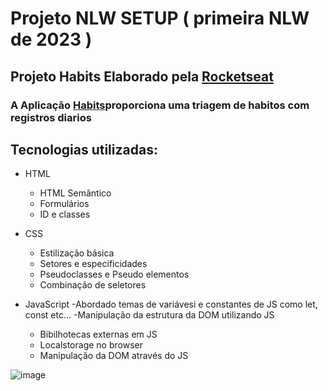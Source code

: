 
# Projeto NLW SETUP ( primeira NLW de 2023 )
## Projeto  Habits Elaborado pela [Rocketseat]((https://www.rocketseat.com.br/) )
### A Aplicação [Habits](https://valdeirbarbosa.github.io/NLWSETUP/)proporciona uma triagem de habitos com registros diarios 
## Tecnologias utilizadas:
- HTML
  - HTML Semântico
  - Formulários
  - ID e classes 
- CSS
  - Estilização básica
  - Setores e especificidades
  - Pseudoclasses e Pseudo elementos
  - Combinação de seletores
 
- JavaScript
  -Abordado temas de variávesi e constantes de JS como let, const etc...
  -Manipulação da estrutura da DOM utilizando JS
  - Bibilhotecas externas em JS
  - Localstorage no browser 
  - Manipulação da DOM através do JS


![image](https://user-images.githubusercontent.com/6127742/213886069-8eead2d6-98a3-43a4-be35-e8f7af3f4dc6.png)
